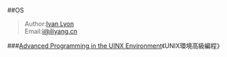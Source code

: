 ##OS
>Author:[Ivan Lyon](http://www.iliyang.cn/)  
Email:i@iliyang.cn

###[Advanced Programming in the UINX Environment](http://www.apuebook.com/)《UNIX環境高級編程》




